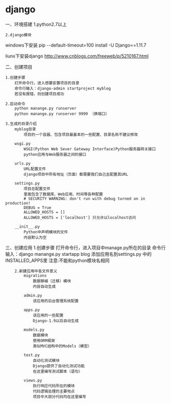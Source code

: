 # django

一、环境搭建
	1.python2.7以上
	
	2.django模块
  windows下安装
	pip --default-timeout=100 install -U Django==1.11.7
  
  liunx下安装django
    http://www.cnblogs.com/freeweb/p/5210167.html
	
二、创建项目	
	
	1.创建步骤
		打开命令行，进入想要安置项目的目录
		命令行输入：django-admin startproject myblog
		若没有报错，则创建项目成功
	
	2.启动命令
		python manange.py runserver
		python manange.py runserver 9999 （换端口）
	
	3.生成的目录介绍		
		myblog目录
			项目的一个容器、包含项目最基本的一些配置、目录名称不建议修改
		
		wsgi.py
			WSGI(Python Web Sever Gateway Interface)Python服务器网关接口
			python应用与Web服务器之间的接口
		
		urls.py
			URL配置文件
			django项目中所有地址（页面）都需要我们自己去配置其URL
		
		settings.py
			项目总配置文件
			里面包含了数据库、Web应用、时间等各种配置
			# SECURITY WARNING: don't run with debug turned on in production!
			DEBUG = True
			ALLOWED_HOSTS = []
			ALLOWED_HOSTS = ['localhost'] 只允许以localhost访问
		
		__init__.py
			Python中声明模块的文件
			内容默认为空
			
三、创建应用
		1.创建步骤
			打开命令行，进入项目中manage.py所在的目录
			命令行输入：django manange.py startapp blog
			添加应用名到settings.py 中的INSTALLED_APPS里
			注意:不能和python模块名相同
			
		2.新建应用中各文件意义
			migrations
				数据移植（迁移）模块
				内容自动生成
				
			admin.py
				该应用的后台管理系统配置
				
			apps.py
				该应用的一些配置
				Django-1.9以后自动生成
				
			models.py
				数据模块
				使用ORM框架
				类似MVC结构中的Models（模型）
				
			test.py
				自动化测试模块
				Django提供了自动化测试功能
				在这里编写测试脚本（语句）
				
			views.py
				执行响应代码所在的模块
				代码逻辑处理的主要地点
				项目中大部分代码均在这里编写
			
			
			
			
	
	
	